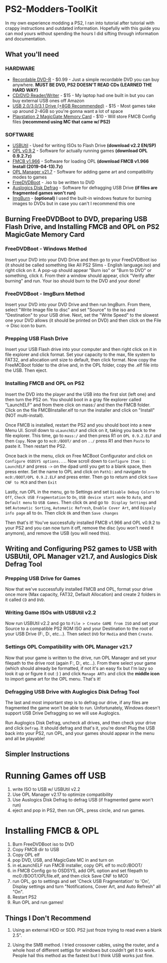 # PS2-Modders-ToolKit

In my own experience modding a PS2, I ran into tutorial after tutorial with crappy instructions and outdated information. Hopefully with this guide you can mod yours without spending the hours I did sifting through information and documentation.

## What you'll need

### HARDWARE

* [Recordable DVD-R](<https://www.microcenter.com/product/434201/philips-dvd-r-16x-47-gb-120-minute-disc-2-pack-zip-pouch>) - $0.99 - Just a simple recordable DVD you can buy anywhere. **MUST BE DVD, PS2 DOESN'T READ CDs (LEARNED THE HARD WAY)**
* [CD/DVD Reader/Writer](<https://www.amazon.com/External-Blingco-Protable-Notebook-Computer/dp/B072BR5VWK/ref=sr_1_16?crid=I9NZPGU0XGEJ&dchild=1&keywords=external+dvd+drive&qid=1613108803&sprefix=External+DVD+%2Caps%2C273&sr=8-16>) - $15 - My laptop had one built in but you can buy external USB ones off Amazon
* [USB 2.0/3.0/3.1 Drive (+8GB Recommended)](<https://www.amazon.com/SanDisk-Cruzer-128GB-Flash-SDCZ36-128G-B35/dp/B00TKFCYP0/ref=sr_1_3?dchild=1&keywords=USB&qid=1613108962&sr=8-3>) - $15 - Most games take up around 2-4GB so you're gonna want a lot of space
* [Playstation 2 MagicGate Memory Card](<https://www.amazon.com/gp/product/B0007DFIK2?pf_rd_r=7SQRE34PC97BKEWY40P8&pf_rd_p=5ae2c7f8-e0c6-4f35-9071-dc3240e894a8&pd_rd_r=b534c71d-a091-4173-8fca-79d4fa349d0b&pd_rd_w=sFVrT&pd_rd_wg=rzuPl&ref_=pd_gw_unk>) - $10 - Will store FMCB Config files **(recommend using MC that came w/ PS2)**

### SOFTWARE
* [USBUtil](<https://www.ps2-home.com/forum/viewtopic.php?t=1240>) - Used for writing ISOs to Flash Drive **(download v2.2 EN/SP)**
* [OPL v0.9.2](<https://www.ps2-home.com/forum/viewtopic.php?t=43>) - Software for actually running games **(download OPL 0.9.2.7z)**
* [FMCB v1.966](<https://www.ps2-home.com/forum/viewtopic.php?t=1890>) - Software for loading OPL **(download FMCB v1.966 Install (2019-04-13).7z)**
* [OPL Manager v21.7](<https://oplmanager.com/site/>) - Software for adding game art and compatibility modes to games
* [FreeDVDBoot](<https://github.com/CTurt/FreeDVDBoot/blob/master/PREBUILT%20ISOs/All%20PS2%20Slims%20-%20English%20language.iso>) - .iso to be written to DVD
* [Auslogics Disk Defrag](<https://www.auslogics.com/en/software/disk-defrag/?mode=desktop>) - Software for defragging USB Drive **(if files are fragmented games won't run)**
* [ImgBurn](<https://www.imgburn.com/index.php?act=download>) - **(optional)** I used the built-in windows feature for burning images to DVDs but in case you can't I recommend this one

## Burning FreeDVDBoot to DVD, preparing USB Flash Drive, and Installing FMCB and OPL on PS2 MagicGate Memory Card

### FreeDVDBoot - Windows Method

Insert your DVD into your DVD Drive and then go to your FreeDVDBoot iso (it should be called something like All PS2 Slims - English language.iso) and right click on it. A pop-up should appear "Burn iso" or "Burn to DVD" or something, click it. From their a window should appear, click "Verify after burning" and run. Your iso should burn to the DVD and your done!

### FreeDVDBoot - ImgBurn Method

Insert your DVD into your DVD Drive and then run ImgBurn. From there, select "Write Image file to disc" and set "Source" to the iso and "Destination" to your USB drive. Next, set the "Write Speed" to the slowest one your DVD allows (it should be printed on DVD) and then click on the File -> Disc icon to burn.

### Prepping USB Flash Drive

Insert your USB Flash drive into your computer and then right click on it in file explorer and click format. Set your capacity to the max, file system to FAT32, and allocation unit size to default, then click format. Now copy the FreeMCBoot folder to the drive and, in the OPL folder, copy the .elf file into the USB. Then eject.

### Installing FMCB and OPL on PS2

Insert the DVD into the player and the USB into the first slot (left one) and then turn the PS2 on. You should boot in a gray file explorer called "LaunchELF" and from there click on mass:/ and then the FMCB folder. Click on the file FMCBInstaller.elf to run the installer and click on "Install" (NOT multi-install).

Once FMCB is installed, restart the PS2 and you should boot into a new Menu UI. Scroll down to ``` uLaunchELF ``` and click on it, taking you back to the file explorer. This time, go to ``` mass:/ ``` and then press R1 on ``` OPL 0.9.2.ELF ``` and then ``` Copy ```. Now go to ``` mc0:/BOOT/ ``` and on ``` ../ ``` press R1 and then ``` Paste ``` to paste it. Then restart the PS2.

Once back in the menu, click on Free MCBoot Configurator and click on ``` Configure OSDSYS options... ```. Now scroll down to ``` Configure Item 1: LaunchELF ``` and press ``` -> ``` on the dpad until you get to a blank space, then press enter. Set the name to OPL and click on ``` Path1: ``` and navigate to ``` mc0:/BOOT/OPL 0.9.2.ELF ``` and press enter. Then go to return and click ``` Save CNF to MC0 ``` and then ``` Exit ```

Lastly, run OPL in the menu, go to Settings and set ``` Disable Debug Colors ``` to ``` Off ```, ``` Check USB Fragmentation ``` to ``` On ```, ``` USB device start mode ``` to ``` Auto ```, and ``` Default menu ``` to ``` USB Games ```. Then click ``` Ok ``` and go to ``` Display Settings``` and set ``` Automatic Sorting ```, ``` Automatic Refresh ```, ``` Enable Cover Art ```, and ``` Dispaly info page ``` all to ``` On ```. Then click ``` Ok ``` and then ``` Save changes ```

Then that's it! You've successfully installed FMCB v1.966 and OPL v0.9.2 to your PS2 and you can now turn it off, remove the disc (you won't need it anymore), and remove the USB (you will need this).

## Writing and Configuring PS2 games to USB with USBUtil, OPL Manager v21.7, and Auslogics Disk Defrag Tool

### Prepping USB Drive for Games

Now that we've successfully installed FMCB and OPL, format your drive once more (Max capacity, FAT32, Default Allocation) and create 2 folders in it called ``` CD ``` and ``` DVD ```.

### Writing Game ISOs with USBUtil v2.2

Now run USBUtil v2.2 and go to ``` File > Create GAME from ISO ``` and set your Source to a compatible PS2 ROM ISO and your Destination to the root of your USB Drive (F:\, D:\, etc...). Then select ``` DVD ``` for ``` Media ``` and then ``` Create ```.

### Settings OPL Compatibility with OPL Manager v21.7

Now that your game is written to the drive, run OPL Manager and set your filepath to the drive root (again F:\, D:\, etc...). From there select your game (which should already be formatted, if not it's an easy fix but I'm lazy so look it up or figure it out :) ) and click ``` Manage ARTs ``` and click the **middle icon** to import game art for the OPL menu. That's it!

### Defragging USB Drive with Auglogics Disk Defrag Tool

The last and most important step is to defrag our drive, if any files are fragmented the game won't be able to run. Unfortunately, Windows doesn't support USB Drive Defragging so we will use Auglogics.

Run Auglogics Disk Defrag, uncheck all drives, and then check your drive and click ``` Defrag ```. It should defrag and that's it, you're done! Plug the USB back into your PS2, run OPL, and your games should appear in the menu and all be playable!

## Simpler Instructions

Running Games off USB
==========================
1. write ISO to USB w/ USBUtil v2.2
2. Use OPL Manager v2.17 to optimize compatibility
3. Use Auslogics Disk Defrag to defrag USB (if fragmented game won't run)
4. eject and pop in PS2, then run OPL, press circle, and run games.

Installing FMCB & OPL
==========================
1. Burn FreeDVDBoot iso to DVD
2. Copy FMCB dir to USB
3. Copy OPL elf
4. pop DVD, USB, and MagicGate MC in and turn on
5. in eLaunchELF run FMCB installer, copy OPL elf to mc0:/BOOT/
6. in FMCB Config go to OSDSYS, add OPL option and set filepath to mc0:/BOOT/OPLfile.elf, and then click Save CNF to MC0
7. run OPL, go to settings and set 'Check USB Fragmentation' to 'On', Display settings and turn "Notifications, Cover Art, and Auto Refresh" all "On".
8. Restart PS2
9. Run OPL and run games!

## Things I Don't Recommend

1. Using an external HDD or SDD. PS2 just froze trying to read even a blank 2.5".

2. Using the SMB method. I tried crossover cables, using the router, and a whole host of different settigs for windows but couldn't get it to work. People hail this method as the fastest but I think USB works just fine.